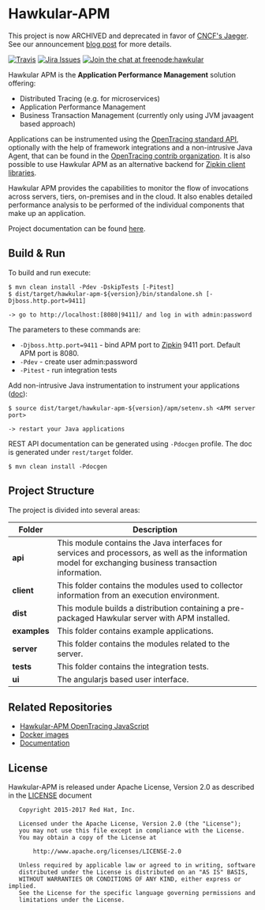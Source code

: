 Hawkular-APM
============

This project is now ARCHIVED and deprecated in favor of [CNCF's Jaeger](https://github.com/jaegertracing/jaeger).
See our announcement [blog post](http://www.hawkular.org/blog/2017/04/19/hawkular-apm-jaeger.html) for more details.

[![Travis](https://travis-ci.org/hawkular/hawkular-apm.svg?branch=master)](https://travis-ci.org/hawkular/hawkular-apm)
[![Jira Issues](https://img.shields.io/badge/Jira-issues-blue.svg)](https://issues.jboss.org/projects/HWKAPM/issues)
[![Join the chat at freenode:hawkular](https://img.shields.io/badge/irc-freenode%3A%20%23hawkular-blue.svg)](http://webchat.freenode.net/?channels=%23hawkular)

Hawkular APM is the **Application Performance Management** solution offering:

* Distributed Tracing (e.g. for microservices)
* Application Performance Management
* Business Transaction Management (currently only using JVM javaagent based approach)

Applications can be instrumented using the [OpenTracing standard API](http://opentracing.io/), optionally with the help of
framework integrations and a non-intrusive Java Agent, that can be found
in the [OpenTracing contrib organization](https://github.com/opentracing-contrib). It is also possible to use Hawkular
APM as an alternative backend for [Zipkin client libraries](http://zipkin.io/pages/existing_instrumentations.html).

Hawkular APM provides the capabilities to monitor the flow of invocations
across servers, tiers, on-premises and in the cloud. It also enables detailed
performance analysis to be performed of the individual components that make up an
application.

Project documentation can be found [here](https://hawkular.gitbooks.io/hawkular-apm-user-guide/content/).

Build & Run
-----------

To build and run execute:

```shell
$ mvn clean install -Pdev -DskipTests [-Pitest]
$ dist/target/hawkular-apm-${version}/bin/standalone.sh [-Djboss.http.port=9411]

-> go to http://localhost:[8080|9411]/ and log in with admin:password
```

The parameters to these commands are:

* `-Djboss.http.port=9411` - bind APM port to [Zipkin](http://zipkin.io/) 9411 port. Default APM port is 8080.
* `-Pdev` - create user admin:password
* `-Pitest` - run integration tests

Add non-intrusive Java instrumentation to instrument your applications ([doc](https://hawkular.gitbooks.io/hawkular-apm-user-guide/content/installation/JVMAGENT.html)):
```shell
$ source dist/target/hawkular-apm-${version}/apm/setenv.sh <APM server port>

-> restart your Java applications
```

REST API documentation can be generated using `-Pdocgen` profile. The doc is generated under `rest/target` folder.

```shell
$ mvn clean install -Pdocgen
```

Project Structure
-----------------

The project is divided into several areas:

Folder | Description
---- | ----
**api** | This module contains the Java interfaces for services and processors, as well as the information model for exchanging business transaction information.
**client** | This folder contains the modules used to collector information from an execution environment.
**dist** | This module builds a distribution containing a pre-packaged Hawkular server with APM installed.
**examples** | This folder contains example applications.
**server** | This folder contains the modules related to the server.
**tests** | This folder contains the integration tests.
**ui** | The angularjs based user interface.

Related Repositories
--------------------
* [Hawkular-APM OpenTracing JavaScript](https://github.com/hawkular/hawkular-apm-opentracing-javascript)
* [Docker images](https://github.com/jboss-dockerfiles/hawkular-apm)
* [Documentation](https://github.com/hawkular/hawkular-apm-user-guide)

License
-------

Hawkular-APM is released under Apache License, Version 2.0 as described in the [LICENSE](LICENSE) document

```
   Copyright 2015-2017 Red Hat, Inc.

   Licensed under the Apache License, Version 2.0 (the "License");
   you may not use this file except in compliance with the License.
   You may obtain a copy of the License at

       http://www.apache.org/licenses/LICENSE-2.0

   Unless required by applicable law or agreed to in writing, software
   distributed under the License is distributed on an "AS IS" BASIS,
   WITHOUT WARRANTIES OR CONDITIONS OF ANY KIND, either express or implied.
   See the License for the specific language governing permissions and
   limitations under the License.
```
